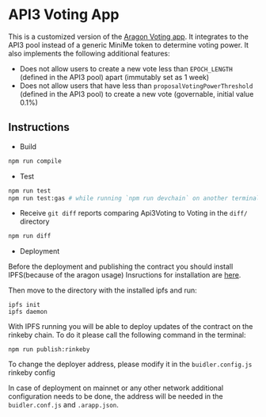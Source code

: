 # API3 Voting App

This is a customized version of the [Aragon Voting app](https://github.com/aragon/aragon-apps/tree/631048d54b9cc71058abb8bd7c17f6738755d950/apps/voting).
It integrates to the API3 pool instead of a generic MiniMe token to determine voting power.
It also implements the following additional features:

- Does not allow users to create a new vote less than `EPOCH_LENGTH` (defined in the API3 pool) apart (immutably set as 1 week)
- Does not allow users that have less than `proposalVotingPowerThreshold` (defined in the API3 pool) to create a new vote (governable, initial value 0.1%)

## Instructions

- Build
```sh
npm run compile
```

- Test
```sh
npm run test
npm run test:gas # while running `npm run devchain` on another terminal
```

- Receive `git diff` reports comparing Api3Voting to Voting in the `diff/` directory
```sh
npm run diff
```

- Deployment 

Before the deployment and publishing the contract you should install IPFS(because of the aragon usage)
Insructions for installation are [here](https://docs.ipfs.io/install/command-line/#official-distributions).

Then move to the directory with the installed ipfs and run:
```shell script
ipfs init
ipfs daemon
```


With IPFS running you will be able to deploy updates of the contract on the rinkeby chain. 
 To do it please call the following command in the terminal:

```shell script
npm run publish:rinkeby
```
To change the deployer address, please
modify it in the `buidler.config.js` rinkeby config


In case of deployment on mainnet or any other network additional configuration needs to be done, 
the address will be needed in the `buidler.conf.js` and `.arapp.json`.
